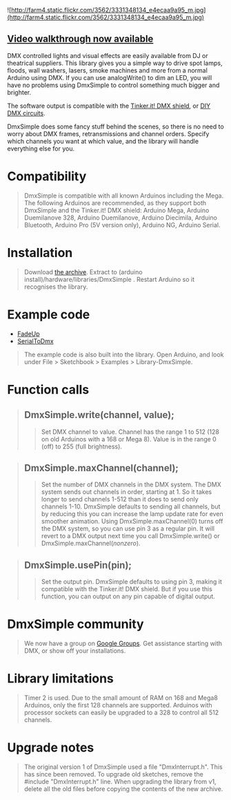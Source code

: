 ![http://farm4.static.flickr.com/3562/3331348134_e4ecaa9a95_m.jpg](http://farm4.static.flickr.com/3562/3331348134_e4ecaa9a95_m.jpg)

## [Video walkthrough now available](http://www.vimeo.com/3453833) ##

DMX controlled lights and visual effects are easily available from DJ or theatrical suppliers. This library gives you a simple way to drive spot lamps, floods, wall washers, lasers, smoke machines and more from a normal Arduino using DMX. If you can use analogWrite() to dim an LED, you will have no problems using DmxSimple to control something much bigger and brighter.

The software output is compatible with the [Tinker.it! DMX shield](http://tinkerit.myshopify.com/collections/lighting-solutions/products/dmx-shield), or [DIY DMX circuits](http://www.arduino.cc/playground/DMX/DMXShield).

DmxSimple does some fancy stuff behind the scenes, so there is no need to worry about DMX frames, retransmissions and channel orders. Specify which channels you want at which value, and the library will handle everything else for you.

# Compatibility #
> DmxSimple is compatible with all known Arduinos including the Mega.
> The following Arduinos are recommended, as they support both DmxSimple and the Tinker.it! DMX shield:
> Arduino Mega, Arduino Duemilanove 328, Arduino Duemilanove, Arduino Diecimila, Arduino Bluetooth, Arduino Pro (5V version only), Arduino NG, Arduino Serial.

# Installation #

> Download [the archive](http://tinkerit.googlecode.com/files/DmxSimple_v3.zip). Extract to (arduino install)/hardware/libraries/DmxSimple . Restart Arduino so it recognises the library.

# Example code #
  * [FadeUp](FadeUp.md)
  * [SerialToDmx](SerialToDmx.md)
> The example code is also built into the library. Open Arduino, and look under File > Sketchbook > Examples > Library-DmxSimple.

# Function calls #
> ## DmxSimple.write(channel, value); ##
> > Set DMX channel to value.
> > Channel has the range 1 to 512 (128 on old Arduinos with a 168 or Mega 8).
> > Value is in the range 0 (off) to 255 (full brightness).


> ## DmxSimple.maxChannel(channel); ##
> > Set the number of DMX channels in the DMX system.
> > The DMX system sends out channels in order, starting at 1. So it takes longer to send channels 1-512 than it does to send only channels 1-10. DmxSimple defaults to sending all channels, but by reducing this you can increase the lamp update rate for even smoother animation.
> > Using DmxSimple.maxChannel(0) turns off the DMX system, so you can use pin 3 as a regular pin. It will revert to a DMX output next time you call DmxSimple.write() or DmxSimple.maxChannel(_nonzero_).


> ## DmxSimple.usePin(pin); ##
> > Set the output pin.
> > DmxSimple defaults to using pin 3, making it compatible with the Tinker.it! DMX shield. But if you use this function, you can output on any pin capable of digital output.

# DmxSimple community #

> We now have a group on [Google Groups](http://groups.google.com/group/dmxsimple). Get assistance starting with DMX, or show off your installations.

# Library limitations #
> Timer 2 is used.
> Due to the small amount of RAM on 168 and Mega8 Arduinos, only the first 128 channels are supported. Arduinos with processor sockets can easily be upgraded to a 328 to control all 512 channels.

# Upgrade notes #
> The original version 1 of DmxSimple used a file "DmxInterrupt.h". This has since been removed. To upgrade old sketches, remove the #include "DmxInterrupt.h" line. When upgrading the library from v1, delete all the old files before copying the contents of the new archive.